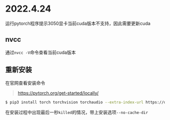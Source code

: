 # 2022.4.24

运行pytorch程序提示3050显卡当前cuda版本不支持，因此需要更新cuda

## nvcc

通过`nvcc -V`命令查看当前cuda版本

## 重新安装

在官网查看安装命令

> https://pytorch.org/get-started/locally/

```bash
$ pip3 install torch torchvision torchaudio --extra-index-url https://download.pytorch.org/whl/cu113
```

在安装过程中出现最后一秒`killed`的情况，带上安装选项`--no-cache-dir`


